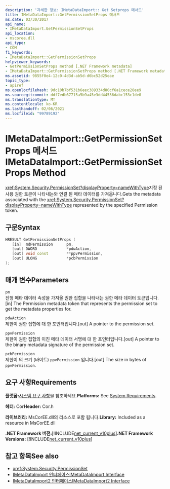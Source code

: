 ```yaml
---
description: '자세한 정보: IMetaDataImport:: Get Setprops 메서드'
title: IMetaDataImport::GetPermissionSetProps 메서드
ms.date: 03/30/2017
api_name:
- IMetaDataImport.GetPermissionSetProps
api_location:
- mscoree.dll
api_type:
- COM
f1_keywords:
- IMetaDataImport::GetPermissionSetProps
helpviewer_keywords:
- GetPermissionSetProps method [.NET Framework metadata]
- IMetaDataImport::GetPermissionSetProps method [.NET Framework metadata]
ms.assetid: 9855f0e4-12c0-4d3d-ab5d-d6bc52d25eae
topic_type:
- apiref
ms.openlocfilehash: 9dc10b7bf531b6eec389334d80cf6a1cece20ee9
ms.sourcegitcommit: ddf7edb67715a5b9a45e3dd44536dabc153c1de0
ms.translationtype: MT
ms.contentlocale: ko-KR
ms.lasthandoff: 02/06/2021
ms.locfileid: "99789192"
---
```

# <a name="imetadataimportgetpermissionsetprops-method"></a><span data-ttu-id="1b8e5-103">IMetaDataImport::GetPermissionSetProps 메서드</span><span class="sxs-lookup"><span data-stu-id="1b8e5-103">IMetaDataImport::GetPermissionSetProps Method</span></span>

<span data-ttu-id="1b8e5-104"><xref:System.Security.PermissionSet?displayProperty=nameWithType>지정 된 사용 권한 토큰이 나타내는와 연결 된 메타 데이터를 가져옵니다.</span><span class="sxs-lookup"><span data-stu-id="1b8e5-104">Gets the metadata associated with the <xref:System.Security.PermissionSet?displayProperty=nameWithType> represented by the specified Permission token.</span></span>  
  
## <a name="syntax"></a><span data-ttu-id="1b8e5-105">구문</span><span class="sxs-lookup"><span data-stu-id="1b8e5-105">Syntax</span></span>  
  
```cpp  
HRESULT GetPermissionSetProps (  
   [in]  mdPermission      pm,  
   [out] DWORD             *pdwAction,
   [out] void const        **ppvPermission,
   [out] ULONG             *pcbPermission  
);  
```  
  
## <a name="parameters"></a><span data-ttu-id="1b8e5-106">매개 변수</span><span class="sxs-lookup"><span data-stu-id="1b8e5-106">Parameters</span></span>  

 `pm`  
 <span data-ttu-id="1b8e5-107">진행 메타 데이터 속성을 가져올 권한 집합을 나타내는 권한 메타 데이터 토큰입니다.</span><span class="sxs-lookup"><span data-stu-id="1b8e5-107">[in] The Permission metadata token that represents the permission set to get the metadata properties for.</span></span>  
  
 `pdwAction`  
 <span data-ttu-id="1b8e5-108">제한이 권한 집합에 대 한 포인터입니다.</span><span class="sxs-lookup"><span data-stu-id="1b8e5-108">[out] A pointer to the permission set.</span></span>  
  
 `ppvPermission`  
 <span data-ttu-id="1b8e5-109">제한이 권한 집합의 이진 메타 데이터 서명에 대 한 포인터입니다.</span><span class="sxs-lookup"><span data-stu-id="1b8e5-109">[out] A pointer to the binary metadata signature of the permission set.</span></span>  
  
 `pcbPermission`  
 <span data-ttu-id="1b8e5-110">제한이 의 크기 (바이트) `ppvPermission` 입니다.</span><span class="sxs-lookup"><span data-stu-id="1b8e5-110">[out] The size in bytes of `ppvPermission`.</span></span>  
  
## <a name="requirements"></a><span data-ttu-id="1b8e5-111">요구 사항</span><span class="sxs-lookup"><span data-stu-id="1b8e5-111">Requirements</span></span>  

 <span data-ttu-id="1b8e5-112">**플랫폼:**[시스템 요구 사항](../../get-started/system-requirements.md)을 참조하세요.</span><span class="sxs-lookup"><span data-stu-id="1b8e5-112">**Platforms:** See [System Requirements](../../get-started/system-requirements.md).</span></span>  
  
 <span data-ttu-id="1b8e5-113">**헤더:** Cor</span><span class="sxs-lookup"><span data-stu-id="1b8e5-113">**Header:** Cor.h</span></span>  
  
 <span data-ttu-id="1b8e5-114">**라이브러리:** MsCorEE.dll의 리소스로 포함 됩니다.</span><span class="sxs-lookup"><span data-stu-id="1b8e5-114">**Library:** Included as a resource in MsCorEE.dll</span></span>  
  
 <span data-ttu-id="1b8e5-115">**.NET Framework 버전:**[!INCLUDE[net_current_v10plus](../../../../includes/net-current-v10plus-md.md)]</span><span class="sxs-lookup"><span data-stu-id="1b8e5-115">**.NET Framework Versions:** [!INCLUDE[net_current_v10plus](../../../../includes/net-current-v10plus-md.md)]</span></span>  
  
## <a name="see-also"></a><span data-ttu-id="1b8e5-116">참고 항목</span><span class="sxs-lookup"><span data-stu-id="1b8e5-116">See also</span></span>

- <xref:System.Security.PermissionSet>
- [<span data-ttu-id="1b8e5-117">IMetaDataImport 인터페이스</span><span class="sxs-lookup"><span data-stu-id="1b8e5-117">IMetaDataImport Interface</span></span>](imetadataimport-interface.md)
- [<span data-ttu-id="1b8e5-118">IMetaDataImport2 인터페이스</span><span class="sxs-lookup"><span data-stu-id="1b8e5-118">IMetaDataImport2 Interface</span></span>](imetadataimport2-interface.md)
